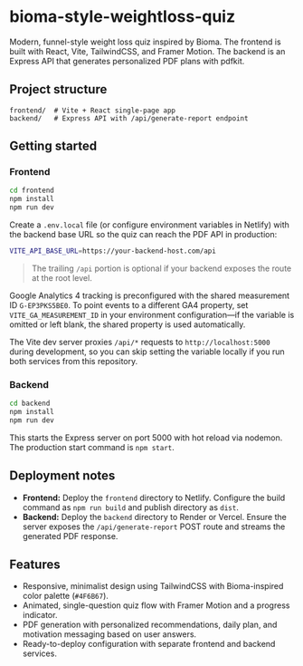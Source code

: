 # bioma-style-weightloss-quiz

Modern, funnel-style weight loss quiz inspired by Bioma. The frontend is built with React, Vite, TailwindCSS, and Framer Motion. The backend is an Express API that generates personalized PDF plans with pdfkit.

## Project structure

```
frontend/  # Vite + React single-page app
backend/   # Express API with /api/generate-report endpoint
```

## Getting started

### Frontend

```bash
cd frontend
npm install
npm run dev
```

Create a `.env.local` file (or configure environment variables in Netlify) with the backend base URL so the quiz can reach the PDF API in production:

```bash
VITE_API_BASE_URL=https://your-backend-host.com/api
```

> The trailing `/api` portion is optional if your backend exposes the route at the root level.

Google Analytics 4 tracking is preconfigured with the shared measurement ID `G-EP3PKS5BE0`. To point events to a different GA4 property, set `VITE_GA_MEASUREMENT_ID` in your environment configuration—if the variable is omitted or left blank, the shared property is used automatically.

The Vite dev server proxies `/api/*` requests to `http://localhost:5000` during development, so you can skip setting the variable locally if you run both services from this repository.

### Backend

```bash
cd backend
npm install
npm run dev
```

This starts the Express server on port 5000 with hot reload via nodemon. The production start command is `npm start`.

## Deployment notes

- **Frontend:** Deploy the `frontend` directory to Netlify. Configure the build command as `npm run build` and publish directory as `dist`.
- **Backend:** Deploy the `backend` directory to Render or Vercel. Ensure the server exposes the `/api/generate-report` POST route and streams the generated PDF response.

## Features

- Responsive, minimalist design using TailwindCSS with Bioma-inspired color palette (`#4F6B67`).
- Animated, single-question quiz flow with Framer Motion and a progress indicator.
- PDF generation with personalized recommendations, daily plan, and motivation messaging based on user answers.
- Ready-to-deploy configuration with separate frontend and backend services.
